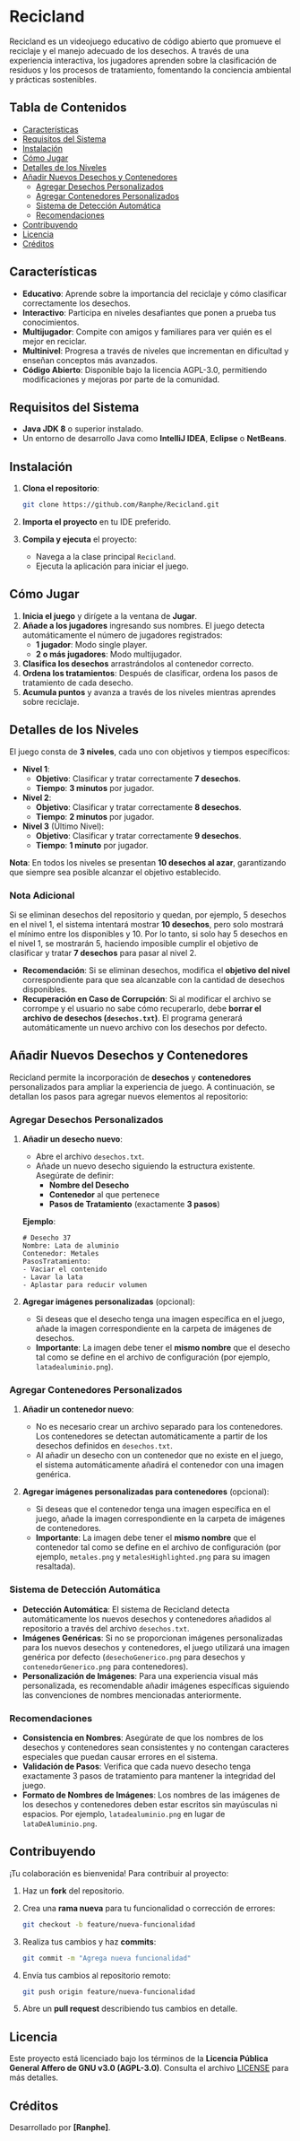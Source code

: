 # Recicland

Recicland es un videojuego educativo de código abierto que promueve el reciclaje y el manejo adecuado de los desechos. A través de una experiencia interactiva, los jugadores aprenden sobre la clasificación de residuos y los procesos de tratamiento, fomentando la conciencia ambiental y prácticas sostenibles.

## Tabla de Contenidos

- [Características](#características)
- [Requisitos del Sistema](#requisitos-del-sistema)
- [Instalación](#instalación)
- [Cómo Jugar](#cómo-jugar)
- [Detalles de los Niveles](#detalles-de-los-niveles)
- [Añadir Nuevos Desechos y Contenedores](#añadir-nuevos-desechos-y-contenedores)
  - [Agregar Desechos Personalizados](#agregar-desechos-personalizados)
  - [Agregar Contenedores Personalizados](#agregar-contenedores-personalizados)
  - [Sistema de Detección Automática](#sistema-de-detección-automática)
  - [Recomendaciones](#recomendaciones)
- [Contribuyendo](#contribuyendo)
- [Licencia](#licencia)
- [Créditos](#créditos)

## Características

- **Educativo**: Aprende sobre la importancia del reciclaje y cómo clasificar correctamente los desechos.
- **Interactivo**: Participa en niveles desafiantes que ponen a prueba tus conocimientos.
- **Multijugador**: Compite con amigos y familiares para ver quién es el mejor en reciclar.
- **Multinivel**: Progresa a través de niveles que incrementan en dificultad y enseñan conceptos más avanzados.
- **Código Abierto**: Disponible bajo la licencia AGPL-3.0, permitiendo modificaciones y mejoras por parte de la comunidad.

## Requisitos del Sistema

- **Java JDK 8** o superior instalado.
- Un entorno de desarrollo Java como **IntelliJ IDEA**, **Eclipse** o **NetBeans**.

## Instalación

1. **Clona el repositorio**:

    ```bash
    git clone https://github.com/Ranphe/Recicland.git
    ```

2. **Importa el proyecto** en tu IDE preferido.

3. **Compila y ejecuta** el proyecto:
    - Navega a la clase principal `Recicland`.
    - Ejecuta la aplicación para iniciar el juego.

## Cómo Jugar

1. **Inicia el juego** y dirígete a la ventana de **Jugar**.
2. **Añade a los jugadores** ingresando sus nombres. El juego detecta automáticamente el número de jugadores registrados:
    - **1 jugador**: Modo single player.
    - **2 o más jugadores**: Modo multijugador.
3. **Clasifica los desechos** arrastrándolos al contenedor correcto.
4. **Ordena los tratamientos**: Después de clasificar, ordena los pasos de tratamiento de cada desecho.
5. **Acumula puntos** y avanza a través de los niveles mientras aprendes sobre reciclaje.

## Detalles de los Niveles

El juego consta de **3 niveles**, cada uno con objetivos y tiempos específicos:

- **Nivel 1**:
  - **Objetivo**: Clasificar y tratar correctamente **7 desechos**.
  - **Tiempo**: **3 minutos** por jugador.
- **Nivel 2**:
  - **Objetivo**: Clasificar y tratar correctamente **8 desechos**.
  - **Tiempo**: **2 minutos** por jugador.
- **Nivel 3** (Último Nivel):
  - **Objetivo**: Clasificar y tratar correctamente **9 desechos**.
  - **Tiempo**: **1 minuto** por jugador.

**Nota**: En todos los niveles se presentan **10 desechos al azar**, garantizando que siempre sea posible alcanzar el objetivo establecido.

### Nota Adicional

Si se eliminan desechos del repositorio y quedan, por ejemplo, 5 desechos en el nivel 1, el sistema intentará mostrar **10 desechos**, pero solo mostrará el mínimo entre los disponibles y 10. Por lo tanto, si solo hay 5 desechos en el nivel 1, se mostrarán 5, haciendo imposible cumplir el objetivo de clasificar y tratar **7 desechos** para pasar al nivel 2.

- **Recomendación**: Si se eliminan desechos, modifica el **objetivo del nivel** correspondiente para que sea alcanzable con la cantidad de desechos disponibles.
- **Recuperación en Caso de Corrupción**: Si al modificar el archivo se corrompe y el usuario no sabe cómo recuperarlo, debe **borrar el archivo de desechos (`desechos.txt`)**. El programa generará automáticamente un nuevo archivo con los desechos por defecto.

## Añadir Nuevos Desechos y Contenedores

Recicland permite la incorporación de **desechos** y **contenedores** personalizados para ampliar la experiencia de juego. A continuación, se detallan los pasos para agregar nuevos elementos al repositorio:

### Agregar Desechos Personalizados

1. **Añadir un desecho nuevo**:
    - Abre el archivo `desechos.txt`.
    - Añade un nuevo desecho siguiendo la estructura existente. Asegúrate de definir:
        - **Nombre del Desecho**
        - **Contenedor** al que pertenece
        - **Pasos de Tratamiento** (exactamente **3 pasos**)

    **Ejemplo**:

    ```plaintext
    # Desecho 37
    Nombre: Lata de aluminio
    Contenedor: Metales
    PasosTratamiento:
    - Vaciar el contenido
    - Lavar la lata
    - Aplastar para reducir volumen
    ```

2. **Agregar imágenes personalizadas** (opcional):
    - Si deseas que el desecho tenga una imagen específica en el juego, añade la imagen correspondiente en la carpeta de imágenes de desechos.
    - **Importante**: La imagen debe tener el **mismo nombre** que el desecho tal como se define en el archivo de configuración (por ejemplo, `latadealuminio.png`).

### Agregar Contenedores Personalizados

1. **Añadir un contenedor nuevo**:
    - No es necesario crear un archivo separado para los contenedores. Los contenedores se detectan automáticamente a partir de los desechos definidos en `desechos.txt`.
    - Al añadir un desecho con un contenedor que no existe en el juego, el sistema automáticamente añadirá el contenedor con una imagen genérica.

2. **Agregar imágenes personalizadas para contenedores** (opcional):
    - Si deseas que el contenedor tenga una imagen específica en el juego, añade la imagen correspondiente en la carpeta de imágenes de contenedores.
    - **Importante**: La imagen debe tener el **mismo nombre** que el contenedor tal como se define en el archivo de configuración (por ejemplo, `metales.png` y `metalesHighlighted.png` para su imagen resaltada).

### Sistema de Detección Automática

- **Detección Automática**: El sistema de Recicland detecta automáticamente los nuevos desechos y contenedores añadidos al repositorio a través del archivo `desechos.txt`.
- **Imágenes Genéricas**: Si no se proporcionan imágenes personalizadas para los nuevos desechos y contenedores, el juego utilizará una imagen genérica por defecto (`desechoGenerico.png` para desechos y `contenedorGenerico.png` para contenedores).
- **Personalización de Imágenes**: Para una experiencia visual más personalizada, es recomendable añadir imágenes específicas siguiendo las convenciones de nombres mencionadas anteriormente.

### Recomendaciones

- **Consistencia en Nombres**: Asegúrate de que los nombres de los desechos y contenedores sean consistentes y no contengan caracteres especiales que puedan causar errores en el sistema.
- **Validación de Pasos**: Verifica que cada nuevo desecho tenga exactamente 3 pasos de tratamiento para mantener la integridad del juego.
- **Formato de Nombres de Imágenes**: Los nombres de las imágenes de los desechos y contenedores deben estar escritos sin mayúsculas ni espacios. Por ejemplo, `latadealuminio.png` en lugar de `lataDeAluminio.png`.

## Contribuyendo

¡Tu colaboración es bienvenida! Para contribuir al proyecto:

1. Haz un **fork** del repositorio.
2. Crea una **rama nueva** para tu funcionalidad o corrección de errores:

    ```bash
    git checkout -b feature/nueva-funcionalidad
    ```

3. Realiza tus cambios y haz **commits**:

    ```bash
    git commit -m "Agrega nueva funcionalidad"
    ```

4. Envía tus cambios al repositorio remoto:

    ```bash
    git push origin feature/nueva-funcionalidad
    ```

5. Abre un **pull request** describiendo tus cambios en detalle.

## Licencia

Este proyecto está licenciado bajo los términos de la **Licencia Pública General Affero de GNU v3.0 (AGPL-3.0)**. Consulta el archivo [LICENSE](LICENSE) para más detalles.

## Créditos

Desarrollado por **[Ranphe]**.
